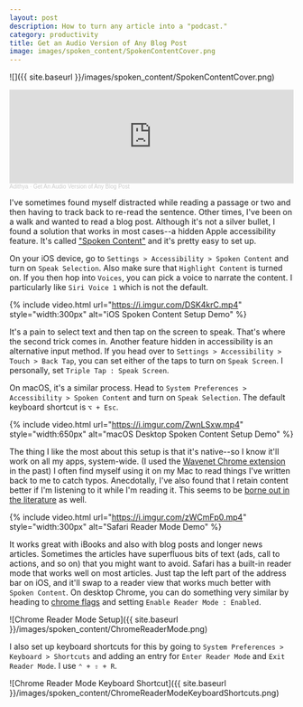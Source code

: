 ```yaml
---
layout: post
description: How to turn any article into a "podcast."
category: productivity
title: Get an Audio Version of Any Blog Post
image: images/spoken_content/SpokenContentCover.png
---
```


![]({{ site.baseurl }}/images/spoken_content/SpokenContentCover.png)

<!-- markdownlint-capture -->
<!-- markdownlint-disable -->
<iframe width="100%" height="166" scrolling="no" frameborder="no" allow="autoplay" src="https://w.soundcloud.com/player/?url=https%3A//api.soundcloud.com/tracks/1163756371&color=%23ff5500&auto_play=false&hide_related=false&show_comments=true&show_user=true&show_reposts=false&show_teaser=true"></iframe><div style="font-size: 10px; color: #cccccc;line-break: anywhere;word-break: normal;overflow: hidden;white-space: nowrap;text-overflow: ellipsis; font-family: Interstate,Lucida Grande,Lucida Sans Unicode,Lucida Sans,Garuda,Verdana,Tahoma,sans-serif;font-weight: 100;"><a href="https://soundcloud.com/adithyabsk" title="Adithya" target="_blank" style="color: #cccccc; text-decoration: none;">Adithya</a> · <a href="https://soundcloud.com/adithyabsk/spoken-content" title="Get An Audio Version of Any Blog Post" target="_blank" style="color: #cccccc; text-decoration: none;">Get An Audio Version of Any Blog Post</a></div>
<!-- markdownlint-restore -->

I've sometimes found myself distracted while reading a passage or two and then
having to track back to re-read the sentence. Other times, I've been on a walk
and wanted to read a blog post. Although it's not a silver bullet,
I found a solution that works in most cases--a hidden Apple accessibility
feature. It's called
["Spoken Content"](https://support.apple.com/guide/iphone/spoken-content-iph96b214f0/ios)
and it's pretty easy to set up.

On your iOS device, go to `Settings > Accessibility > Spoken Content` and turn
on `Speak Selection`. Also make sure that `Highlight Content` is turned on.
If you then hop into `Voices`, you can pick a voice to narrate the content. I
particularly like `Siri Voice 1` which is not the default.

{% include video.html url="https://i.imgur.com/DSK4krC.mp4" style="width:300px"
alt="iOS Spoken Content Setup Demo" %}

It's a pain to select text and then tap on the screen to speak. That's where the
second trick comes in. Another feature hidden in accessibility is an alternative
input method. If you head over to `Settings > Accessibility > Touch > Back Tap`,
you can set either of the taps to turn on `Speak Screen`. I personally, set
`Triple Tap : Speak Screen`.

On macOS, it's a similar process. Head to
`System Preferences > Accessibility > Spoken Content` and turn on
`Speak Selection`. The default keyboard shortcut is `⌥ + Esc`.

{% include video.html url="https://i.imgur.com/ZwnLSxw.mp4" style="width:650px"
alt="macOS Desktop Spoken Content Setup Demo" %}

The thing I like the most about this setup is that it's native--so I know it'll
work on all my apps, system-wide. (I used the
[Wavenet Chrome extension](https://chrome.google.com/webstore/detail/wavenet-for-chrome/iefankigbnlnlaolflbcopliocibkffc?hl=en)
in the past) I often find myself using it on my Mac to read things I've written
back to me to catch typos. Anecdotally, I've also found that I retain content
better if I'm listening to it while I'm reading it. This seems to be
[borne out in the literature](https://moritz.digital/reading/)
as well.

{% include video.html url="https://i.imgur.com/zWCmFp0.mp4" style="width:300px"
alt="Safari Reader Mode Demo" %}

It works great with iBooks and also with blog posts and longer news articles.
Sometimes the articles have superfluous bits of text (ads, call to actions, and
so on) that you might want to avoid. Safari has a built-in reader mode that
works well on most articles. Just tap the left part of the address bar on iOS,
and it'll swap to a reader view that works much better with `Spoken Content`. On
desktop Chrome, you can do something very similar by heading to
[chrome flags](chrome://flags/) and setting `Enable Reader Mode : Enabled`.

![Chrome Reader Mode Setup]({{ site.baseurl }}/images/spoken_content/ChromeReaderMode.png)

I also set up keyboard shortcuts for this by going to
`System Preferences > Keyboard > Shortcuts` and adding an entry for
`Enter Reader Mode` and `Exit Reader Mode`. I use `⌃ + ⇧ + R`.

![Chrome Reader Mode Keyboard Shortcut]({{ site.baseurl }}/images/spoken_content/ChromeReaderModeKeyboardShortcuts.png)
